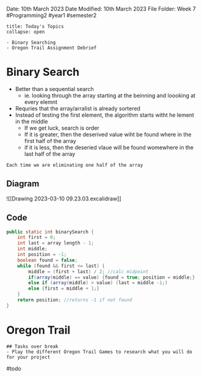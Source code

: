 Date: 10th March 2023
Date Modified: 10th March 2023
File Folder: Week 7
#Programming2 #year1 #semester2

```ad-abstract
title: Today's Topics
collapse: open

- Binary Searching
- Oregon Trail Assignment Debrief

```

# Binary Search


- Better than a sequential search 
	- ie. looking through the array starting at the beinning and loooking at every elemnt
- Requries that the array/arralist is already sortered
- Instead of testing the first element, the algorithm starts witht he lement in the middle
	- If we get luck, search is order
	- If it is greater, then the deserived value wiht be found where in the first half of the array
	- if it is less, then the deseried vlaue will be found womewhere in the last half of the array

```ad-note
Each time we are eliminating one half of the array
```

## Diagram

![[Drawing 2023-03-10 09.23.03.excalidraw]]

## Code

```java
public static int binarySearch {
	int first = 0; 
	int last = array length - 1; 
	int middle; 
	int position = -1; 
	boolean found = false;
	while (found && first <= last) {
		middle = (first + last) / 2; //calc midpoint
		if(array(middle) == value) {found = true; position = middle;}
		else if (array(middle) > value) (last = middle -1;)	
		else {first = middle + 1;}
	}
	return position; //returns -1 if not found
}
```

# Oregon Trail

```ad-important
## Tasks over break
- Play the different Oregon Trail Games to research what you will do for your project
```

#todo 